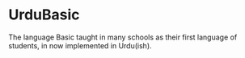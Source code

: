 # UrduBasic
The language Basic taught in many schools as their first language of students, in now implemented in Urdu(ish).
